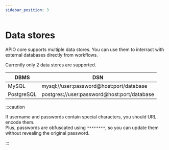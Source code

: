 ```yaml
---
sidebar_position: 3
---
```


# Data stores

APIO core supports multiple data stores. You can use them to interract with external databases directly from workflows.

Currently only 2 data stores are supported.

| DBMS | DSN |
| ---- | --- |
| MySQL | mysql://user:password@host:port/database |
| PostgreSQL | postgres://user:password@host:port/database |

:::caution

If username and passwords contain special characters, you should URL encode them.<br />
Plus, passwords are obfuscated using `********`, so you can update them without revealing the original password.

:::